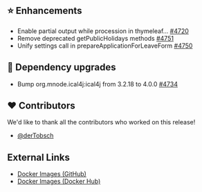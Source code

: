 ## ⭐ Enhancements

- Enable partial output while procession in thymeleaf... [#4720](https://github.com/urlaubsverwaltung/urlaubsverwaltung/pull/4720)
- Remove deprecated getPublicHolidays methods [#4751](https://github.com/urlaubsverwaltung/urlaubsverwaltung/pull/4751)
- Unify settings call in prepareApplicationForLeaveForm [#4750](https://github.com/urlaubsverwaltung/urlaubsverwaltung/pull/4750)

## 🔨 Dependency upgrades

- Bump org.mnode.ical4j:ical4j from 3.2.18 to 4.0.0 [#4734](https://github.com/urlaubsverwaltung/urlaubsverwaltung/pull/4734)

## ❤️ Contributors

We'd like to thank all the contributors who worked on this release!

- [@derTobsch](https://github.com/derTobsch)
## External Links

- [Docker Images (GitHub)](https://github.com/urlaubsverwaltung/urlaubsverwaltung/pkgs/container/urlaubsverwaltung%2Furlaubsverwaltung)
- [Docker Images (Docker Hub)](https://hub.docker.com/r/urlaubsverwaltung/urlaubsverwaltung)
